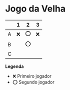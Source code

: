 # Jogo da Velha

|   | 1 | 2 | 3 |
|---|---|---|---|
| A | ❌  | ⭕  |  ❌ |
| B |   | ⭕  |   |
| C |   |   |   |

**Legenda**

- ❌ Primeiro jogador 
- ⭕ Segundo jogador
